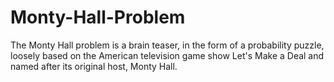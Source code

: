 # Monty-Hall-Problem
The Monty Hall problem is a brain teaser, in the form of a probability puzzle, loosely based on the American television game show Let's Make a Deal and named after its original host, Monty Hall.
